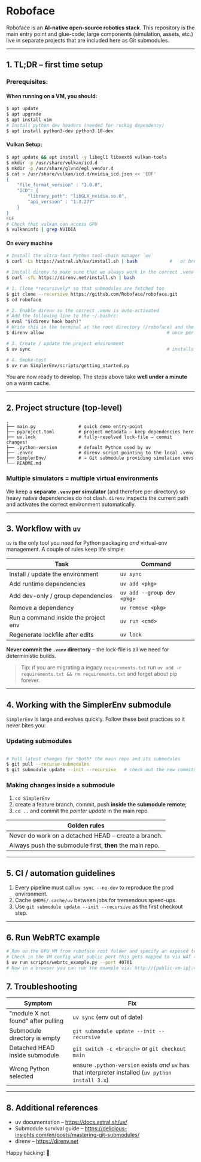 # Roboface

Roboface is an **AI-native open-source robotics stack**. This repository is the main entry point and glue-code; large components (simulation, assets, etc.) live in separate projects that are included here as Git submodules.

---

## 1. TL;DR – first time setup

### Prerequisites:

#### When running on a VM, you should:
```bash
$ apt update
$ apt upgrade
$ apt install vim
# Install python dev headers (needed for ruckig dependency)
$ apt install python3-dev python3.10-dev
```

#### Vulkan Setup:
```bash
$ apt update && apt install -y libegl1 libxext6 vulkan-tools
$ mkdir -p /usr/share/vulkan/icd.d 
$ mkdir -p /usr/share/glvnd/egl_vendor.d
$ cat > /usr/share/vulkan/icd.d/nvidia_icd.json << 'EOF'
{
    "file_format_version" : "1.0.0",
    "ICD": {
        "library_path": "libGLX_nvidia.so.0",
        "api_version" : "1.3.277"
    }
}
EOF
# Check that vulkan can access GPU
$ vulkaninfo | grep NVIDIA
```

#### On every machine
```bash
# Install the ultra-fast Python tool-chain manager `uv`
$ curl -Ls https://astral.sh/uv/install.sh | bash            #   or brew install uv / pipx install uv

# Install direnv to make sure that we always work in the correct .venv
$ curl -sfL https://direnv.net/install.sh | bash
```

```bash
# 1. Clone *recursively* so that submodules are fetched too
$ git clone --recursive https://github.com/Roboface/roboface.git
$ cd roboface

# 2. Enable direnv so the correct .venv is auto-activated
# Add the following line to the ~/.bashrc:
$ eval "$(direnv hook bash)"
# Write this in the terminal at the root directory (/roboface) and the roboface/SimplerEnv directory
$ direnv allow                                              # once per clone

# 3. Create / update the project environment
$ uv sync                                                   # installs exact versions from uv.lock into .venv (will check if the env is up-to-date as well)

# 4. Smoke-test
$ uv run SimplerEnv/scripts/getting_started.py              
```


You are now ready to develop. The steps above take **well under a minute** on a warm cache.

---

## 2. Project structure (top-level)

```text
.
├── main.py                # quick demo entry-point
├── pyproject.toml         # project metadata – keep dependencies here
├── uv.lock                # fully-resolved lock-file – commit changes!
├── .python-version        # default Python used by uv
├── .envrc                 # direnv script pointing to the local .venv
├── SimplerEnv/            # → Git submodule providing simulation envs
└── README.md
```

### Multiple simulators = multiple virtual environments

We keep a **separate `.venv` per simulator** (and therefore per directory) so heavy native dependencies do not clash. `direnv` inspects the current path and activates the correct environment automatically.

---

## 3. Workflow with `uv`

`uv` is the only tool you need for Python packaging _and_ virtual-env management. A couple of rules keep life simple:

| Task                                 | Command                    |
| ------------------------------------ | -------------------------- |
| Install / update the environment     | `uv sync`                  |
| Add runtime dependencies             | `uv add <pkg>`             |
| Add dev-only / group dependencies    | `uv add --group dev <pkg>` |
| Remove a dependency                  | `uv remove <pkg>`          |
| Run a command inside the project env | `uv run <cmd>`             |
| Regenerate lockfile after edits      | `uv lock`                  |

**Never commit the `.venv` directory** – the lock-file is all we need for deterministic builds.

> Tip: if you are migrating a legacy `requirements.txt` run
> `uv add -r requirements.txt && rm requirements.txt` and forget about pip forever.

---

## 4. Working with the SimplerEnv submodule

`SimplerEnv` is large and evolves quickly. Follow these best practices so it never bites you:

### Updating submodules

```bash

# Pull latest changes for *both* the main repo and its submodules
$ git pull --recurse-submodules
$ git submodule update --init --recursive   # check out the new commits
```

### Making changes inside a submodule

1. `cd SimplerEnv`
2. create a feature branch, commit, push **inside the submodule remote**;
3. `cd ..` and commit the _pointer update_ in the main repo.

| Golden rules                                             |
| -------------------------------------------------------- |
| Never do work on a detached HEAD – create a branch.      |
| Always push the submodule first, **then** the main repo. |

---

## 5. CI / automation guidelines

1. Every pipeline must call `uv sync --no-dev` to reproduce the prod environment.
2. Cache `$HOME/.cache/uv` between jobs for tremendous speed-ups.
3. Use `git submodule update --init --recursive` as the first checkout step.

---

## 6. Run WebRTC example
```bash
# Run on the GPU VM from roboface root folder and specify an exposed tcp port
# Check in the VM config what public port this gets mapped to via NAT (40701 is just an example)
$ uv run scripts/webrtc_example.py --port 40701
# Now in a browser you can run the example via: http://{public-vm-ip}:40701
```

## 7. Troubleshooting

| Symptom                            | Fix                                                                                                 |
| ---------------------------------- | --------------------------------------------------------------------------------------------------- |
| "module X not found" after pulling | `uv sync` (env out of date)                                                                         |
| Submodule directory is empty       | `git submodule update --init --recursive`                                                           |
| Detached HEAD inside submodule     | `git switch -c <branch>` or `git checkout main`                                                     |
| Wrong Python selected              | ensure `.python-version` exists _and_ `uv` has that interpreter installed (`uv python install 3.x`) |

---

## 8. Additional references

- uv documentation – https://docs.astral.sh/uv/
- Submodule survival guide – https://delicious-insights.com/en/posts/mastering-git-submodules/
- direnv – https://direnv.net

Happy hacking! 🤖
